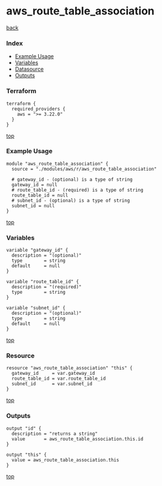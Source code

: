 # aws_route_table_association

[back](../aws.md)

### Index

- [Example Usage](#example-usage)
- [Variables](#variables)
- [Datasource](#datasource)
- [Outputs](#outputs)

### Terraform

```hcl
terraform {
  required_providers {
    aws = ">= 3.22.0"
  }
}
```

[top](#index)

### Example Usage

```hcl
module "aws_route_table_association" {
  source = "./modules/aws/r/aws_route_table_association"

  # gateway_id - (optional) is a type of string
  gateway_id = null
  # route_table_id - (required) is a type of string
  route_table_id = null
  # subnet_id - (optional) is a type of string
  subnet_id = null
}
```

[top](#index)

### Variables

```hcl
variable "gateway_id" {
  description = "(optional)"
  type        = string
  default     = null
}

variable "route_table_id" {
  description = "(required)"
  type        = string
}

variable "subnet_id" {
  description = "(optional)"
  type        = string
  default     = null
}
```

[top](#index)

### Resource

```hcl
resource "aws_route_table_association" "this" {
  gateway_id     = var.gateway_id
  route_table_id = var.route_table_id
  subnet_id      = var.subnet_id
}
```

[top](#index)

### Outputs

```hcl
output "id" {
  description = "returns a string"
  value       = aws_route_table_association.this.id
}

output "this" {
  value = aws_route_table_association.this
}
```

[top](#index)